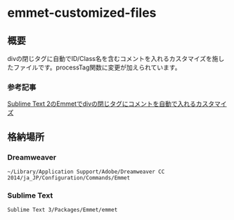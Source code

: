 emmet-customized-files
======================

## 概要

divの閉じタグに自動でID/Class名を含むコメントを入れるカスタマイズを施したファイルです。processTag関数に変更が加えられています。

### 参考記事

[Sublime Text 2のEmmetでdivの閉じタグにコメントを自動で入れるカスタマイズ](http://www.anothersky.pw/skyward/archives/000160.html)

## 格納場所

### Dreamweaver

```~/Library/Application Support/Adobe/Dreamweaver CC 2014/ja_JP/Configuration/Commands/Emmet```

### Sublime Text

```Sublime Text 3/Packages/Emmet/emmet```